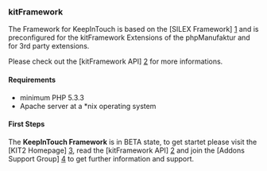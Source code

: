 ### kitFramework

The Framework for KeepInTouch is based on the [SILEX Framework] [1] and is preconfigured for the kitFramework Extensions of the phpManufaktur and for 3rd party extensions.

Please check out the [kitFramework API] [2] for more informations.

#### Requirements

* minimum PHP 5.3.3
* Apache server at a *nix operating system

#### First Steps

The **KeepInTouch Framework** is in BETA state, to get startet please visit the [KIT2 Homepage] [3], read the [kitFramework API] [2] and join the [Addons Support Group] [4] to get further information and support.

[1]: http://silex.sensiolabs.org/
[2]: https://github.com/phpManufaktur/kitFramework/wiki
[3]: https://kit2.phpmanufaktur.de
[4]: https://support.phpmanufaktur.de